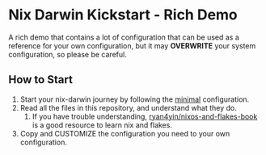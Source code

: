 # Nix Darwin Kickstart - Rich Demo

A rich demo that contains a lot of configuration that can be used as a reference for your own configuration, but it may **OVERWRITE** your system configuration, so please be careful.


## How to Start

1. Start your nix-darwin journey by following the [minimal](../minimal) configuration.
2. Read all the files in this repository, and understand what they do.
   1. If you have trouble understanding, [ryan4yin/nixos-and-flakes-book](https://github.com/ryan4yin/nixos-and-flakes-book) is a good resource to learn nix and flakes.
3. Copy and CUSTOMIZE the configuration you need to your own configuration.
